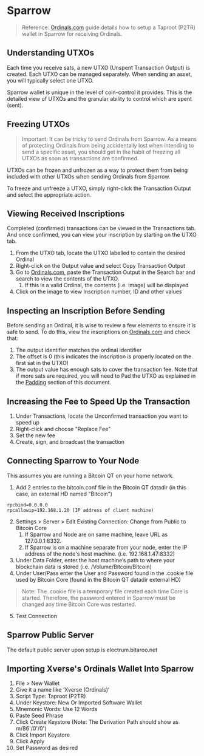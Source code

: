 # Sparrow

> Reference: [Ordinals.com](https://docs.ordinals.com/guides/collecting/sparrow-wallet.html) guide details how to setup a Taproot (P2TR) wallet in Sparrow for receiving Ordinals.

## Understanding UTXOs

Each time you receive sats, a new UTXO (Unspent Transaction Output) is created. Each UTXO can be managed separately. When sending an asset, you will typically select one UTXO.

Sparrow wallet is unique in the level of coin-control it provides. This is the detailed view of UTXOs and the granular ability to control which are spent (sent).

## Freezing UTXOs

> Important: It can be tricky to send Ordinals from Sparrow. As a means of protecting Ordinals from being accidentally lost when intending to send a specific asset, you should get in the habit of freezing all UTXOs as soon as transactions are confirmed.

UTXOs can be frozen and unfrozen as a way to protect them from being included with other UTXOs when sending Ordinals from Sparrow. 

To freeze and unfreeze a UTXO, simply right-click the Transaction Output and select the appropriate action.

## Viewing Received Inscriptions
Completed (confirmed) transactions can be viewed in the Transactions tab. And once confirmed, you can view your inscription by starting on the UTXO tab.

1. From the UTXO tab, locate the UTXO labelled to contain the desired Ordinal
2. Right-click on the Output value and select Copy Transaction Output
3. Go to [Ordinals.com](https://ordinals.com), paste the Transaction Output in the Search bar and search to view the contents of the UTXO.
   1. If this is a valid Ordinal, the contents (i.e. image) will be displayed
4. Click on the image to view Inscription number, ID and other values

## Inspecting an Inscription Before Sending

Before sending an Ordinal, it is wise to review a few elements to ensure it is safe to send. To do this, view the inscriptions on [Ordinals.com](https://ordinals.com) and check that:

1. The output identifier matches the ordinal identifier
2. The offset is 0 (this indicates the inscription is properly located on the first sat in the UTXO)
3. The output value has enough sats to cover the transaction fee. Note that if more sats are required, you will need to Pad the UTXO as explained in the [Padding](./padding.md) section of this document.

## Increasing the Fee to Speed Up the Transaction
1. Under Transactions, locate the Unconfirmed transaction you want to speed up
2. Right-click and choose "Replace Fee"
3. Set the new fee
4. Create, sign, and broadcast the transaction

## Connecting Sparrow to Your Node

This assumes you are running a Bitcoin QT on your home network.

1. Add 2 entries to the bitcoin.conf file in the Bitcoin QT datadir (in this case, an external HD named "Bitcoin")
```
rpcbind=0.0.0.0
rpcallowip=192.168.1.20 (IP address of client machine)
```
2. Settings > Server > Edit Existing Connection: Change from Public to Bitcoin Core
   1. If Sparrow and Node are on same machine, leave URL as 127.0.0.1:8332.
   2. If Sparrow is on a machine separate from your node, enter the IP address of the node's host machine. (i.e. 192.168.1.47:8332)
3. Under Data Folder, enter the host machine’s path to where your blockchain data is stored (i.e. /Volume/Bitcoin/Bitcoin)
4. Under User/Pass enter the User and Password found in the .cookie file used by Bitcoin Core (found in the Bitcoin QT datadir external HD)

> Note: The .cookie file is a temporary file created each time Core is started.  Therefore, the password entered in Sparrow must be changed any time Bitcoin Core was restarted.
5. Test Connection

## Sparrow Public Server
The default public server upon setup is electrum.bitaroo.net

## Importing Xverse's Ordinals Wallet Into Sparrow

1. File > New Wallet
2. Give it a name like ‘Xverse (Ordinals)’
3. Script Type: Taproot (P2TR)
4. Under Keystore: New Or Imported Software Wallet
5. Mnemonic Words: Use 12 Words
6. Paste Seed Phrase
7. Click Create Keystore (Note: The Derivation Path should show as m/86'/0'/0')
8. Click Import Keystore
9. Click Apply
10. Set Password as desired


